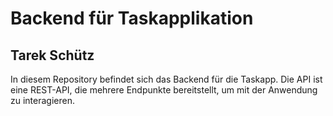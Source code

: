 # Backend für Taskapplikation
## Tarek Schütz

In diesem Repository befindet sich das Backend für die Taskapp.
Die API ist eine REST-API, die mehrere Endpunkte bereitstellt, um mit der Anwendung zu interagieren.